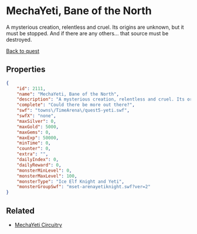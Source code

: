 # MechaYeti, Bane of the North

A mysterious creation, relentless and cruel. Its origins are unknown, but it must be stopped. And if there are any others... that source must be destroyed.

[Back to quest](../quests.md)

## Properties

```json
{
    "id": 2111,
    "name": "MechaYeti, Bane of the North",
    "description": "A mysterious creation, relentless and cruel. Its origins are unknown, but it must be stopped. And if there are any others... that source must be destroyed.",
    "complete": "Could there be more out there?",
    "swf": "towns\/TimeArena\/quest5-yeti.swf",
    "swfX": "none",
    "maxSilver": 0,
    "maxGold": 5000,
    "maxGems": 0,
    "maxExp": 50000,
    "minTime": 0,
    "counter": 0,
    "extra": "",
    "dailyIndex": 0,
    "dailyReward": 0,
    "monsterMinLevel": 0,
    "monsterMaxLevel": 100,
    "monsterType": "Ice Elf Knight and Yeti",
    "monsterGroupSwf": "mset-arenayetiknight.swf?ver=2"
}
```

## Related

- [MechaYeti Circuitry](../items/21788-mechayeti-circuitry.md)

